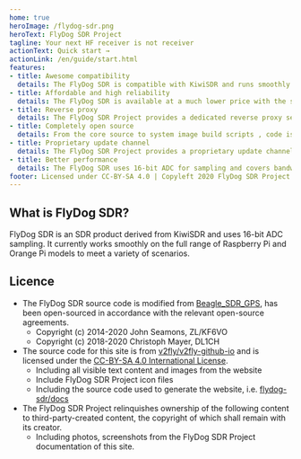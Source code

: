 ```yaml
---
home: true
heroImage: /flydog-sdr.png
heroText: FlyDog SDR Project
tagline: Your next HF receiver is not receiver
actionText: Quick start →
actionLink: /en/guide/start.html
features:
- title: Awesome compatibility
  details: The FlyDog SDR is compatible with KiwiSDR and runs smoothly on a variety of ARM based development boards such as Raspberry Pi, Orange Pi and others.
- title: Affordable and high reliability
  details: The FlyDog SDR is available at a much lower price with the same reliability as KiwiSDR.
- title: Reverse proxy
  details: The FlyDog SDR Project provides a dedicated reverse proxy server to penetrate the intranet for remote access to the FlyDog SDR and is configured with Content Delivery Network global acceleration.
- title: Completely open source
  details: From the core source to system image build scripts , code is all open source , do not leave any malware.
- title: Proprietary update channel
  details: The FlyDog SDR Project provides a proprietary update channel, which is tested multiple times before release to ensure availability.
- title: Better performance
  details: The FlyDog SDR uses 16-bit ADC for sampling and covers bandwidths up to 62 MHz with performance comparable to KiwiSDR.
footer: Licensed under CC-BY-SA 4.0 | Copyleft 2020 FlyDog SDR Project
---
```


## What is FlyDog SDR?

FlyDog SDR is an SDR product derived from KiwiSDR and uses 16-bit ADC sampling. It currently works smoothly on the full range of Raspberry Pi and Orange Pi models to meet a variety of scenarios.

## Licence

 - The FlyDog SDR source code is modified from [Beagle_SDR_GPS](https://github.com/jks-prv/Beagle_SDR_GPS), has been open-sourced in accordance with the relevant open-source agreements.
    * Copyright (c) 2014-2020 John Seamons, ZL/KF6VO
    * Copyright (c) 2018-2020 Christoph Mayer, DL1CH
  - The source code for this site is from [v2fly/v2fly-github-io](https://github.com/v2fly/v2fly-github-io) and is licensed under the [CC-BY-SA 4.0 International License](https://creativecommons.org/licenses/by/4.0/deed.en).
    * Including all visible text content and images from the website
    * Include FlyDog SDR Project icon files
    * Including the source code used to generate the website, i.e. [flydog-sdr/docs](https://github.com/flydog-sdr/docs)
 - The FlyDog SDR Project relinquishes ownership of the following content to third-party-created content, the copyright of which shall remain with its creator.
    * Including photos, screenshots from the FlyDog SDR Project documentation of this site.